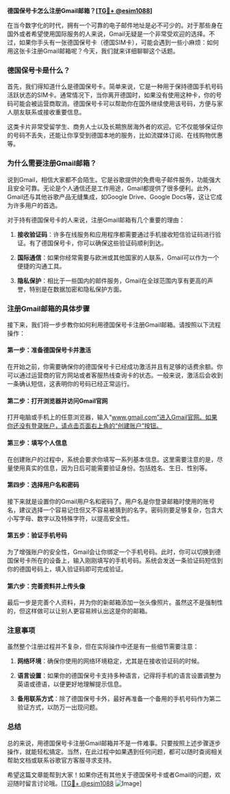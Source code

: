 **德国保号卡怎么注册Gmail邮箱？[[TG💪+ @esim1088](https://t.me/s/esim1088)]**

在当今数字化的时代，拥有一个可靠的电子邮件地址是必不可少的。对于那些身在国外或者希望使用国际服务的人来说，Gmail无疑是一个非常受欢迎的选择。不过，如果你手头有一张德国保号卡（德国SIM卡），可能会遇到一些小麻烦：如何用这张卡注册Gmail邮箱呢？今天，我们就来详细聊聊这个话题。

### 德国保号卡是什么？

首先，我们得知道什么是德国保号卡。简单来说，它是一种用于保持德国手机号码活跃状态的SIM卡。通常情况下，当你离开德国时，如果没有使用这种卡，你的号码可能会被运营商取消。德国保号卡可以帮助你在国外继续使用该号码，方便与家人朋友联系或接收重要信息。

这类卡片非常受留学生、商务人士以及长期旅居海外者的欢迎。它不仅能够保证你的号码不丢失，还能让你享受到德国本地的服务，比如流媒体订阅、在线购物优惠等。

### 为什么需要注册Gmail邮箱？

说到Gmail，相信大家都不会陌生。它是谷歌提供的免费电子邮件服务，功能强大且安全可靠。无论是个人通信还是工作用途，Gmail都提供了很多便利。此外，Gmail还与其他谷歌产品无缝集成，如Google Drive、Google Docs等，这让它成为许多用户的首选。

对于持有德国保号卡的人来说，注册Gmail邮箱有几个重要的理由：

1. **接收验证码**：许多在线服务和应用程序都需要通过手机接收短信验证码进行验证。有了德国保号卡，你可以确保这些验证码顺利到达。
   
2. **国际通信**：如果你经常需要与欧洲或其他国家的人联系，Gmail可以作为一个便捷的沟通工具。
   
3. **隐私保护**：相比于一些国内的邮件服务，Gmail在全球范围内享有更高的声誉，特别是在数据加密和隐私保护方面。

### 注册Gmail邮箱的具体步骤

接下来，我们将一步步教你如何利用德国保号卡注册Gmail邮箱。请按照以下流程操作：

#### 第一步：准备德国保号卡并激活

在开始之前，你需要确保你的德国保号卡已经成功激活并且有足够的话费余额。你可以通过运营商的官方网站或者客服热线查询卡的状态。一般来说，激活后会收到一条确认短信，这表明你的号码已经正常运行。

#### 第二步：打开浏览器并访问Gmail官网

打开电脑或手机上的任意浏览器，输入“www.gmail.com”进入Gmail官网。如果你还没有登录账户，请点击页面右上角的“创建账户”按钮。

#### 第三步：填写个人信息

在创建账户的过程中，系统会要求你填写一系列基本信息。这里需要注意的是，尽量使用真实的信息，因为日后可能需要验证身份。包括姓名、生日、性别等。

#### 第四步：选择用户名和密码

接下来就是设置你的Gmail用户名和密码了。用户名是你登录邮箱时使用的账号名，建议选择一个容易记住但又不容易被猜到的名字。密码则要足够复杂，包含大小写字母、数字以及特殊字符，以提高安全性。

#### 第五步：验证手机号码

为了增强账户的安全性，Gmail会让你绑定一个手机号码。此时，你可以切换到德国保号卡所在的设备上，输入刚刚填写的手机号码。系统会发送一条验证码短信到你的德国号码上，填入验证码即可完成验证。

#### 第六步：完善资料并上传头像

最后一步是完善个人资料，并为你的新邮箱添加一张头像照片。虽然这不是强制性的，但这样做可以让别人更容易辨认出这是你的邮箱。

### 注意事项

虽然整个注册过程并不复杂，但在实际操作中还是有一些细节需要注意：

1. **网络环境**：确保你使用的网络环境稳定，尤其是在接收验证码的时候。
   
2. **语言设置**：如果你的德国保号卡支持多种语言，记得将手机的语言设置调整为英语或德语，以便更好地理解提示信息。

3. **备用联系方式**：除了德国保号卡外，最好再准备一个备用的手机号码作为第二验证方式，以防万一出现问题。

### 总结

总的来说，用德国保号卡注册Gmail邮箱并不是一件难事。只要按照上述步骤逐步操作，就能轻松搞定。当然，在此过程中如果遇到任何问题，都可以随时查阅相关帮助文档或联系谷歌官方客服寻求支持。

希望这篇文章能帮到大家！如果你还有其他关于德国保号卡或者Gmail的问题，欢迎随时留言讨论哦。[[TG💪+ @esim1088](https://t.me/s/esim1088) ![Image](https://i.postimg.cc/4NQfJmqS/Snipaste-2025-05-13-00-14-12.png)]